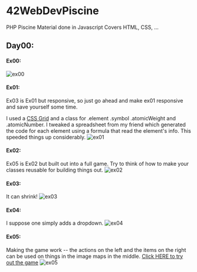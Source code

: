 # 42WebDevPiscine
PHP Piscine Material done in Javascript
Covers HTML, CSS, ...


## Day00:

#### Ex00:

![ex00](https://github.com/Jemmeh/42WebDevPiscine/blob/master/Day00/ExplainationImages/Ex00.png?raw=true)

#### Ex01:
Ex03 is Ex01 but responsive, so just go ahead and make ex01 responsive and save yourself some time. 

I used a [CSS Grid](https://css-tricks.com/snippets/css/complete-guide-grid/) and a class for .element .symbol .atomicWeight and .atomicNumber. I tweaked a spreadsheet from my friend which generated the code for each element using a formula that read the element's info. This speeded things up considerably.
![ex01](https://github.com/Jemmeh/42WebDevPiscine/blob/master/Day00/ExplainationImages/Ex01.png?raw=true)

#### Ex02: 
Ex05 is Ex02 but built out into a full game. Try to think of how to make your classes reusable for building things out.
![ex02](https://github.com/Jemmeh/42WebDevPiscine/blob/master/Day00/ExplainationImages/Ex02.png?raw=true)

#### Ex03: 
It can shrink!
![ex03](https://github.com/Jemmeh/42WebDevPiscine/blob/master/Day00/ExplainationImages/Ex03Shrink.png?raw=true)

#### Ex04:
I suppose one simply adds a dropdown.
![ex04](https://github.com/Jemmeh/42WebDevPiscine/blob/master/Day00/ExplainationImages/Ex04Dropdown.png?raw=true)

#### Ex05:
Making the game work -- the actions on the left and the items on the right can be used on things in the image maps in the middle.
[Click HERE to try out the game](https://htmlpreview.github.io/?https://github.com/Jemmeh/42WebDevPiscine/blob/master/Day00/TurnedInFiles/ex05/scumm.html)
![ex05](https://github.com/Jemmeh/42WebDevPiscine/blob/master/Day00/ExplainationImages/ex05.png?raw=true)
